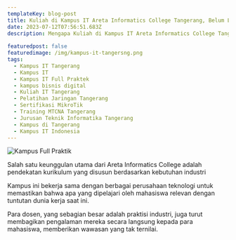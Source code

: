 ```yaml
---
templateKey: blog-post
title: Kuliah di Kampus IT Areta Informatics College Tangerang, Belum Lulus Kuliah Siap Kerja
date: 2023-07-12T07:56:51.683Z
description: Mengapa Kuliah di Kampus IT Areta Informatics College Tangerang Belum Lulus Kuliah, Sudah Siap Terjun ke Dunia Kerja
  
featuredpost: false
featuredimage: /img/kampus-it-tangersng.png
tags:
  - Kampus IT Tangerang
  - Kampus IT
  - Kampus IT Full Praktek
  - kampus bisnis digital
  - Kuliah IT Tangerang
  - Pelatihan Jaringan Tangerang
  - Sertifikasi MikroTik
  - Training MTCNA Tangerang
  - Jurusan Teknik Informatika Tangerang
  - Kampus di Tangerang
  - Kampus IT Indonesia
---
```


![Kampus Full Praktik](/img/kampus-it-tangersng.png "Kampus Full Praktik")

Salah satu keunggulan utama dari Areta Informatics College adalah pendekatan kurikulum yang disusun berdasarkan kebutuhan industri

Kampus ini bekerja sama dengan berbagai perusahaan teknologi untuk memastikan bahwa apa yang dipelajari oleh mahasiswa relevan dengan tuntutan dunia kerja saat ini. 

Para dosen, yang sebagian besar adalah praktisi industri, juga turut membagikan pengalaman mereka secara langsung kepada para mahasiswa, memberikan wawasan yang tak ternilai.